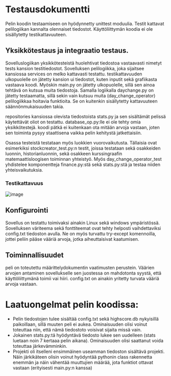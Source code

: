 # Testausdokumentti

Pelin koodin testaamiseen on hyödynnetty unittest moduulia. Testit kattavat pelilogiikan kannalta olennaiset tiedostot. Käyttöliittymän koodia ei ole sisällytetty testikattavuuteen.

## Yksikkötestaus ja integraatio testaus.

Sovelluslogiikan yksikkötesteistä huolehtivat tiedostoa vastaavasti nimetyt tests kansion testitiedostot.
Sovelluksen pelilogiikka, joka sijaitsee kansiossa services on melko kattavasti testattu.
testikattavuuden ulkopuolelle on jätetty kansion ui tiedostot, kuten inputit sekä grafiikasta vastaava koodi. Myöskin main.py on jätetty ulkopuolelle, sillä sen ainoa tehtävä on kutsua muita tiedostoja. Samalla logiikalla daychange.py on jätetty testaamatta, sillä sekin vain kutsuu muita (day_change_operator) pelilogiikkaa hoitavia funktioita. Se on kuitenkin sisällytetty kattavuuteen säännönmukaisuuden takia.

repositories kansiossa olevista tiedostoista stats.py ja sen sisältämät pelissä käytettävät oliot on testattu. database_op.py:lle ei ole tehty omia yksikkötestejä. koodi pätkä ei kuitenkaan ota mitään arvoja vastaan, joten sen toiminta pysyy staattisena vaikka pelin kehitystä jatkettaisiin.

Osassa testeistä testataan myös luokkien vuorovaikutusta. Tällaisia ovat esimerkiksi stockcreator_test.py:n testit, joissa testataan sekä osakkeiden luonnin, historianluonnin, sekä osakkeen kurssingraafin matemaattisloogisen toiminnan yhteistyö. Myös day_change_operator_test yhdistelee komponentteja finance.py:stä sekä stats.py:stä ja testaa niiden yhteisvaikutuksia.

### Testikattavuus

![image](https://user-images.githubusercontent.com/117186747/206911653-a2264b73-eb45-4af9-b4a3-5348567da227.png)


## Konfigurointi
Sovellus on testattu toimivaksi ainakin Linux sekä windows ympäristössä.
Sovelluksen väriteema sekä fonttiteemat ovat tehty helposti vaihdettaviksi config.txt tiedoston avulla.
Ne on myös turvattu try-except komennoilla, jottei peliin pääse vääriä arvoja, jotka aiheuttaisivat kaatumisen.

## Toiminnallisuudet

peli on toteutettu määrittelydokumentin vaatimusten perustein. Väärien arvojen antaminen sovellukselle sen juostessa on mahdotonta syystä, että käyttöliittymänä toimii vai hiiri. config.txt on ainakin yritetty turvata vääriä arvoja vastaan.

# Laatuongelmat pelin koodissa:
- Pelin tiedostojen tulee sisältää config.txt sekä highscore.db nykyisillä paikoillaan, sillä muuten peli ei aukea. Ominaisuuden olisi voinut toteuttaa niin, että nämä tiedostoto voisivat sijaita missä vain.
-  Jokainen stats.py:tä hyödyntävä tiedosto lukee sen uudelleen (stats luetaan noin 7 kertaaa pelin aikana). Ominaisuuden olisi saattanut voida toteuttaa järkevämminkin.
-  Projekti oli itselleni ensimmäinen useamman tiedoston sisältävä projekti. Näin järkikäteen olisin voinut hyödyntää pythonin class rakennetta enemmän ja näin vähentää muuttujien määrää, jota funktiot ottavat vastaan (erityisesti main.py:n kanssa)

